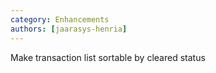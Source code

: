```yaml
---
category: Enhancements
authors: [jaarasys-henria]
---
```


Make transaction list sortable by cleared status
